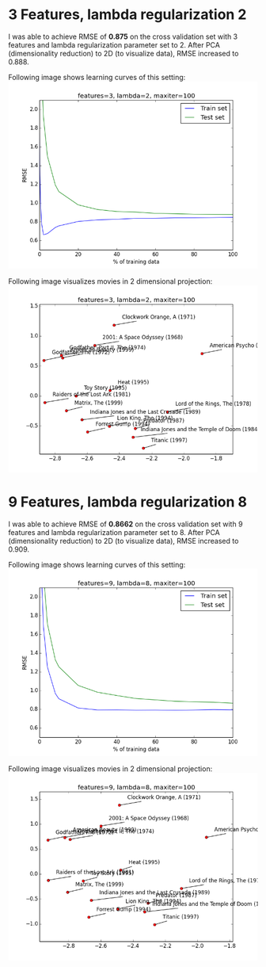
# 3 Features, lambda regularization 2

I was able to achieve RMSE of **0.875** on the cross validation set with 3 features and lambda regularization parameter set to 2. After PCA (dimensionality reduction) to 2D (to visualize data), RMSE increased to 0.888.

Following image shows learning curves of this setting:
![Learning Curves](imgs/learning_curves_mi100-l2-f3.png)

Following image visualizes movies in 2 dimensional projection:
![Movies Visualization](imgs/movies_visualization_mi100-l2-f3.png)


# 9 Features, lambda regularization 8

I was able to achieve RMSE of **0.8662** on the cross validation set with 9 features and lambda regularization parameter set to 8. After PCA (dimensionality reduction) to 2D (to visualize data), RMSE increased to 0.909.

Following image shows learning curves of this setting:
![Learning Curves](imgs/learning_curves_mi100-l8-f9.png)

Following image visualizes movies in 2 dimensional projection:
![Movies Visualization](imgs/movies_visualization_mi100-l8-f9.png)
